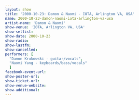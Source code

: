 ```yaml
---
layout: show
title: '2000-10-23: Damon & Naomi - IOTA, Arlington VA, USA'
name: 2000-10-23-damon-naomi-iota-arlington-va-usa
artist-name: 'Damon & Naomi'
show-venue: 'IOTA, Arlington VA, USA'
show-setlist: 
show-date: 2000-10-23
show-radio: 
show-lastfm: 
show-cancelled: 
performers: [
  "Damon Krukowski - guitar/vocals",
  "Naomi Yang - keyboards/bass/vocals"
  ]
facebook-event-url: 
show-poster-url: 
show-ticket-url: 
show-venue-website: 
show-additional: 
---
```


